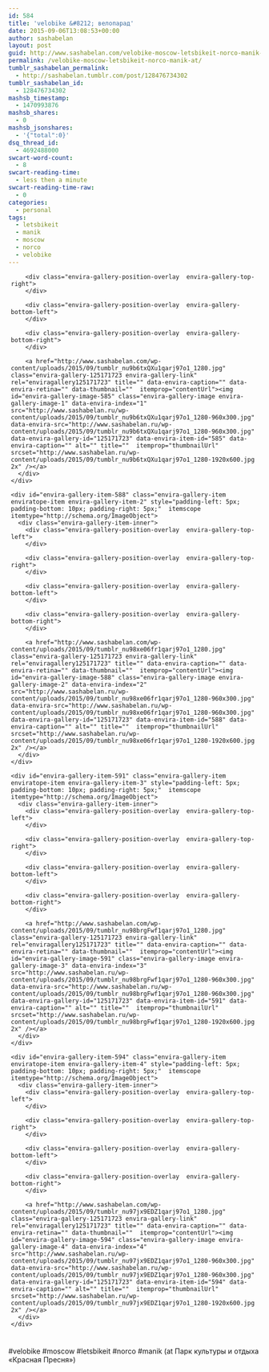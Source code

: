 ```yaml
---
id: 584
title: 'velobike &#8212; велопарад'
date: 2015-09-06T13:08:53+00:00
author: sashabelan
layout: post
guid: http://www.sashabelan.com/velobike-moscow-letsbikeit-norco-manik-at/
permalink: /velobike-moscow-letsbikeit-norco-manik-at/
tumblr_sashabelan_permalink:
  - http://sashabelan.tumblr.com/post/128476734302
tumblr_sashabelan_id:
  - 128476734302
mashsb_timestamp:
  - 1470993876
mashsb_shares:
  - 0
mashsb_jsonshares:
  - '{"total":0}'
dsq_thread_id:
  - 4692488000
swcart-word-count:
  - 8
swcart-reading-time:
  - less then a minute
swcart-reading-time-raw:
  - 0
categories:
  - personal
tags:
  - letsbikeit
  - manik
  - moscow
  - norco
  - velobike
---
```

<div id="envira-gallery-wrap-125171723" class="envira-gallery-wrap envira-gallery-theme-base envira-lightbox-theme-base" itemscope itemtype="http://schema.org/ImageGallery">
  <div data-row-height="" data-gallery-theme="" id="envira-gallery-125171723" class="envira-gallery-public  envira-gallery-2-columns envira-clear enviratope envira-gallery-css-animations" data-envira-columns="2">
    <div id="envira-gallery-item-585" class="envira-gallery-item enviratope-item envira-gallery-item-1" style="padding-left: 5px; padding-bottom: 10px; padding-right: 5px;"  itemscope itemtype="http://schema.org/ImageObject">
      <div class="envira-gallery-item-inner">
        <div class="envira-gallery-position-overlay  envira-gallery-top-left">
        </div>
        
        <div class="envira-gallery-position-overlay  envira-gallery-top-right">
        </div>
        
        <div class="envira-gallery-position-overlay  envira-gallery-bottom-left">
        </div>
        
        <div class="envira-gallery-position-overlay  envira-gallery-bottom-right">
        </div>
        
        <a href="http://www.sashabelan.com/wp-content/uploads/2015/09/tumblr_nu9b6txQXu1qarj97o1_1280.jpg" class="envira-gallery-125171723 envira-gallery-link" rel="enviragallery125171723" title="" data-envira-caption="" data-envira-retina="" data-thumbnail=""  itemprop="contentUrl"><img id="envira-gallery-image-585" class="envira-gallery-image envira-gallery-image-1" data-envira-index="1" src="http://www.sashabelan.ru/wp-content/uploads/2015/09/tumblr_nu9b6txQXu1qarj97o1_1280-960x300.jpg" data-envira-src="http://www.sashabelan.ru/wp-content/uploads/2015/09/tumblr_nu9b6txQXu1qarj97o1_1280-960x300.jpg" data-envira-gallery-id="125171723" data-envira-item-id="585" data-envira-caption="" alt="" title=""  itemprop="thumbnailUrl" srcset="http://www.sashabelan.ru/wp-content/uploads/2015/09/tumblr_nu9b6txQXu1qarj97o1_1280-1920x600.jpg 2x" /></a>
      </div>
    </div>
    
    <div id="envira-gallery-item-588" class="envira-gallery-item enviratope-item envira-gallery-item-2" style="padding-left: 5px; padding-bottom: 10px; padding-right: 5px;"  itemscope itemtype="http://schema.org/ImageObject">
      <div class="envira-gallery-item-inner">
        <div class="envira-gallery-position-overlay  envira-gallery-top-left">
        </div>
        
        <div class="envira-gallery-position-overlay  envira-gallery-top-right">
        </div>
        
        <div class="envira-gallery-position-overlay  envira-gallery-bottom-left">
        </div>
        
        <div class="envira-gallery-position-overlay  envira-gallery-bottom-right">
        </div>
        
        <a href="http://www.sashabelan.com/wp-content/uploads/2015/09/tumblr_nu98xe06fr1qarj97o1_1280.jpg" class="envira-gallery-125171723 envira-gallery-link" rel="enviragallery125171723" title="" data-envira-caption="" data-envira-retina="" data-thumbnail=""  itemprop="contentUrl"><img id="envira-gallery-image-588" class="envira-gallery-image envira-gallery-image-2" data-envira-index="2" src="http://www.sashabelan.ru/wp-content/uploads/2015/09/tumblr_nu98xe06fr1qarj97o1_1280-960x300.jpg" data-envira-src="http://www.sashabelan.ru/wp-content/uploads/2015/09/tumblr_nu98xe06fr1qarj97o1_1280-960x300.jpg" data-envira-gallery-id="125171723" data-envira-item-id="588" data-envira-caption="" alt="" title=""  itemprop="thumbnailUrl" srcset="http://www.sashabelan.ru/wp-content/uploads/2015/09/tumblr_nu98xe06fr1qarj97o1_1280-1920x600.jpg 2x" /></a>
      </div>
    </div>
    
    <div id="envira-gallery-item-591" class="envira-gallery-item enviratope-item envira-gallery-item-3" style="padding-left: 5px; padding-bottom: 10px; padding-right: 5px;"  itemscope itemtype="http://schema.org/ImageObject">
      <div class="envira-gallery-item-inner">
        <div class="envira-gallery-position-overlay  envira-gallery-top-left">
        </div>
        
        <div class="envira-gallery-position-overlay  envira-gallery-top-right">
        </div>
        
        <div class="envira-gallery-position-overlay  envira-gallery-bottom-left">
        </div>
        
        <div class="envira-gallery-position-overlay  envira-gallery-bottom-right">
        </div>
        
        <a href="http://www.sashabelan.com/wp-content/uploads/2015/09/tumblr_nu98brgFwf1qarj97o1_1280.jpg" class="envira-gallery-125171723 envira-gallery-link" rel="enviragallery125171723" title="" data-envira-caption="" data-envira-retina="" data-thumbnail=""  itemprop="contentUrl"><img id="envira-gallery-image-591" class="envira-gallery-image envira-gallery-image-3" data-envira-index="3" src="http://www.sashabelan.ru/wp-content/uploads/2015/09/tumblr_nu98brgFwf1qarj97o1_1280-960x300.jpg" data-envira-src="http://www.sashabelan.ru/wp-content/uploads/2015/09/tumblr_nu98brgFwf1qarj97o1_1280-960x300.jpg" data-envira-gallery-id="125171723" data-envira-item-id="591" data-envira-caption="" alt="" title=""  itemprop="thumbnailUrl" srcset="http://www.sashabelan.ru/wp-content/uploads/2015/09/tumblr_nu98brgFwf1qarj97o1_1280-1920x600.jpg 2x" /></a>
      </div>
    </div>
    
    <div id="envira-gallery-item-594" class="envira-gallery-item enviratope-item envira-gallery-item-4" style="padding-left: 5px; padding-bottom: 10px; padding-right: 5px;"  itemscope itemtype="http://schema.org/ImageObject">
      <div class="envira-gallery-item-inner">
        <div class="envira-gallery-position-overlay  envira-gallery-top-left">
        </div>
        
        <div class="envira-gallery-position-overlay  envira-gallery-top-right">
        </div>
        
        <div class="envira-gallery-position-overlay  envira-gallery-bottom-left">
        </div>
        
        <div class="envira-gallery-position-overlay  envira-gallery-bottom-right">
        </div>
        
        <a href="http://www.sashabelan.com/wp-content/uploads/2015/09/tumblr_nu97jx9EDZ1qarj97o1_1280.jpg" class="envira-gallery-125171723 envira-gallery-link" rel="enviragallery125171723" title="" data-envira-caption="" data-envira-retina="" data-thumbnail=""  itemprop="contentUrl"><img id="envira-gallery-image-594" class="envira-gallery-image envira-gallery-image-4" data-envira-index="4" src="http://www.sashabelan.ru/wp-content/uploads/2015/09/tumblr_nu97jx9EDZ1qarj97o1_1280-960x300.jpg" data-envira-src="http://www.sashabelan.ru/wp-content/uploads/2015/09/tumblr_nu97jx9EDZ1qarj97o1_1280-960x300.jpg" data-envira-gallery-id="125171723" data-envira-item-id="594" data-envira-caption="" alt="" title=""  itemprop="thumbnailUrl" srcset="http://www.sashabelan.ru/wp-content/uploads/2015/09/tumblr_nu97jx9EDZ1qarj97o1_1280-1920x600.jpg 2x" /></a>
      </div>
    </div>
  </div>
</div>

<noscript>
  <img src="http://www.sashabelan.ru/wp-content/uploads/2015/09/tumblr_nu9b6txQXu1qarj97o1_1280.jpg" alt="" /><img src="http://www.sashabelan.ru/wp-content/uploads/2015/09/tumblr_nu98xe06fr1qarj97o1_1280.jpg" alt="" /><img src="http://www.sashabelan.ru/wp-content/uploads/2015/09/tumblr_nu98brgFwf1qarj97o1_1280.jpg" alt="" /><img src="http://www.sashabelan.ru/wp-content/uploads/2015/09/tumblr_nu97jx9EDZ1qarj97o1_1280.jpg" alt="" />
</noscript>

#velobike #moscow #letsbikeit #norco #manik (at Парк культуры и отдыха «Красная Пресня»)